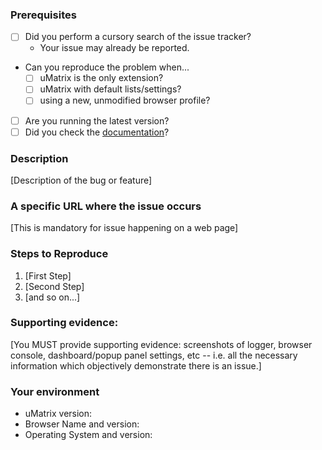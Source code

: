 ### Prerequisites

* [ ] Did you perform a cursory search of the issue tracker?
    * Your issue may already be reported.
* Can you reproduce the problem when...
    * [ ] uMatrix is the only extension?
    * [ ] uMatrix with default lists/settings?
    * [ ] using a new, unmodified browser profile?
* [ ] Are you running the latest version?
* [ ] Did you check the [documentation](https://github.com/gorhill/uMatrix/wiki)?

### Description

[Description of the bug or feature]

### A specific URL where the issue occurs

[This is mandatory for issue happening on a web page]

### Steps to Reproduce

1. [First Step]
2. [Second Step]
3. [and so on...]

### Supporting evidence:

[You MUST provide supporting evidence: screenshots of logger, browser console, dashboard/popup panel settings, etc -- i.e. all the necessary information which objectively demonstrate there is an issue.]

### Your environment

* uMatrix version:
* Browser Name and version:
* Operating System and version:
